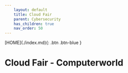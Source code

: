```yaml
---
    layout: default
    title: Cloud Fair
    parent: Cybersecurity
    has_children: true
    nav_order: 50
---
```


<span class="fs-1">
[HOME](./index.md){: .btn .btn-blue }
</span>

# Cloud Fair - Computerworld
